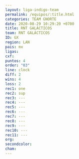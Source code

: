 ```yaml
---
layout: liga-indigo-team
permalink: /equipos/:title.html
categories: TEAM GNORTE
date: 2020-08-29 10:29:20 +0700
title: RNT GALÁCTICOS
team: RNT GALÁCTICOS
ID: GX
region: LAN
pais: mx
ligas: 
cxf: 
puntos: 4
order: "03"
line: clock
diff: 2
wins: 4
loss: 2
rec1: one
rec2: sup
rec3: ---
rec4: ---
rec5: ---
rec6: ---
rec7: ---
rec8: ---
rec9: ---
rec10: ---
rec11: ---
org: 
secondcolor: 
cham:
---
```

